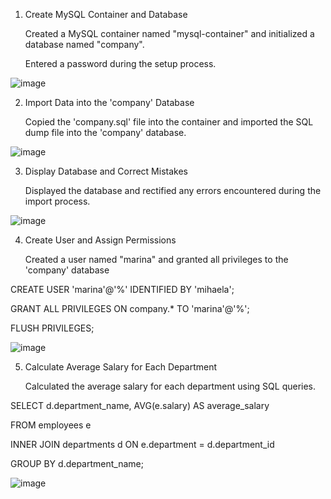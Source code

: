 1. Create MySQL Container and Database
   
    Created a MySQL container named "mysql-container" and initialized a database named "company".
   
    Entered a password during the setup process.
   

![image](https://github.com/MarinaMihaela/DevOps/assets/103567835/468d59ea-b076-421b-8055-e8ba4e9305ca)

2. Import Data into the 'company' Database
   
    Copied the 'company.sql' file into the container and imported the SQL dump file into the 'company' database.

![image](https://github.com/MarinaMihaela/DevOps/assets/103567835/34b28b2d-6408-4daa-afe9-567fa0840b76)


3. Display Database and Correct Mistakes
   
   Displayed the database and rectified any errors encountered during the import process.

![image](https://github.com/MarinaMihaela/DevOps/assets/103567835/28232b10-92fe-487b-916d-919addf75aa8)


4. Create User and Assign Permissions
   
   Created a user named "marina" and granted all privileges to the 'company' database

CREATE USER 'marina'@'%' IDENTIFIED BY 'mihaela';

GRANT ALL PRIVILEGES ON company.* TO 'marina'@'%';

FLUSH PRIVILEGES;

![image](https://github.com/MarinaMihaela/DevOps/assets/103567835/2dffcaf4-4cb6-49d5-89f8-a5a2a5cb6d48)

5. Calculate Average Salary for Each Department
   
   Calculated the average salary for each department using SQL queries.

SELECT d.department_name, AVG(e.salary) AS average_salary

FROM employees e

INNER JOIN departments d ON e.department = d.department_id

GROUP BY d.department_name;


![image](https://github.com/MarinaMihaela/DevOps/assets/103567835/b9c75496-c0e8-40ad-970d-f29e93ed7c99)




